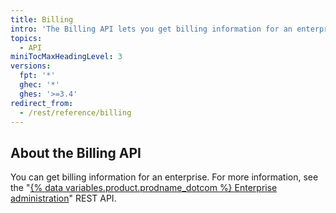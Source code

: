 ```yaml
---
title: Billing
intro: 'The Billing API lets you get billing information for an enterprise.'
topics:
  - API
miniTocMaxHeadingLevel: 3
versions:
  fpt: '*'
  ghec: '*'
  ghes: '>=3.4'
redirect_from:
  - /rest/reference/billing
---
```


## About the Billing API

You can get billing information for an enterprise. For more information, see the "[{% data variables.product.prodname_dotcom %} Enterprise administration](/rest/reference/enterprise-admin#billing)" REST API.